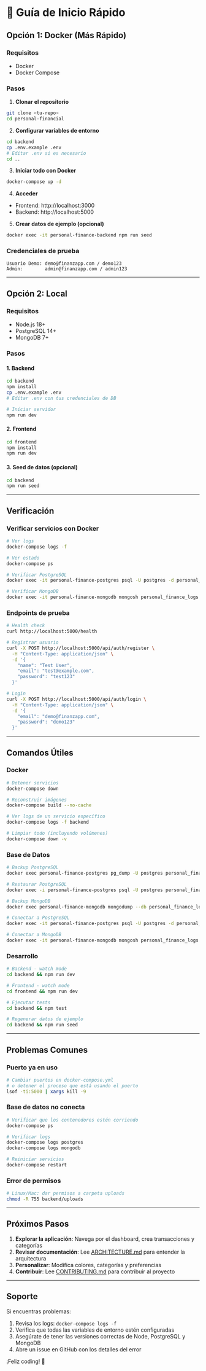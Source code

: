 # 🚀 Guía de Inicio Rápido

## Opción 1: Docker (Más Rápido)

### Requisitos
- Docker
- Docker Compose

### Pasos

1. **Clonar el repositorio**
```bash
git clone <tu-repo>
cd personal-financial
```

2. **Configurar variables de entorno**
```bash
cd backend
cp .env.example .env
# Editar .env si es necesario
cd ..
```

3. **Iniciar todo con Docker**
```bash
docker-compose up -d
```

4. **Acceder**
- Frontend: http://localhost:3000
- Backend: http://localhost:5000

5. **Crear datos de ejemplo (opcional)**
```bash
docker exec -it personal-finance-backend npm run seed
```

### Credenciales de prueba
```
Usuario Demo: demo@finanzapp.com / demo123
Admin:        admin@finanzapp.com / admin123
```

---

## Opción 2: Local

### Requisitos
- Node.js 18+
- PostgreSQL 14+
- MongoDB 7+

### Pasos

#### 1. Backend

```bash
cd backend
npm install
cp .env.example .env
# Editar .env con tus credenciales de DB

# Iniciar servidor
npm run dev
```

#### 2. Frontend

```bash
cd frontend
npm install
npm run dev
```

#### 3. Seed de datos (opcional)

```bash
cd backend
npm run seed
```

---

## Verificación

### Verificar servicios con Docker

```bash
# Ver logs
docker-compose logs -f

# Ver estado
docker-compose ps

# Verificar PostgreSQL
docker exec -it personal-finance-postgres psql -U postgres -d personal_finance -c "\dt"

# Verificar MongoDB
docker exec -it personal-finance-mongodb mongosh personal_finance_logs --eval "show collections"
```

### Endpoints de prueba

```bash
# Health check
curl http://localhost:5000/health

# Registrar usuario
curl -X POST http://localhost:5000/api/auth/register \
  -H "Content-Type: application/json" \
  -d '{
    "name": "Test User",
    "email": "test@example.com",
    "password": "test123"
  }'

# Login
curl -X POST http://localhost:5000/api/auth/login \
  -H "Content-Type: application/json" \
  -d '{
    "email": "demo@finanzapp.com",
    "password": "demo123"
  }'
```

---

## Comandos Útiles

### Docker

```bash
# Detener servicios
docker-compose down

# Reconstruir imágenes
docker-compose build --no-cache

# Ver logs de un servicio específico
docker-compose logs -f backend

# Limpiar todo (incluyendo volúmenes)
docker-compose down -v
```

### Base de Datos

```bash
# Backup PostgreSQL
docker exec personal-finance-postgres pg_dump -U postgres personal_finance > backup.sql

# Restaurar PostgreSQL
docker exec -i personal-finance-postgres psql -U postgres personal_finance < backup.sql

# Backup MongoDB
docker exec personal-finance-mongodb mongodump --db personal_finance_logs --out /backup

# Conectar a PostgreSQL
docker exec -it personal-finance-postgres psql -U postgres -d personal_finance

# Conectar a MongoDB
docker exec -it personal-finance-mongodb mongosh personal_finance_logs
```

### Desarrollo

```bash
# Backend - watch mode
cd backend && npm run dev

# Frontend - watch mode
cd frontend && npm run dev

# Ejecutar tests
cd backend && npm test

# Regenerar datos de ejemplo
cd backend && npm run seed
```

---

## Problemas Comunes

### Puerto ya en uso

```bash
# Cambiar puertos en docker-compose.yml
# o detener el proceso que está usando el puerto
lsof -ti:5000 | xargs kill -9
```

### Base de datos no conecta

```bash
# Verificar que los contenedores estén corriendo
docker-compose ps

# Verificar logs
docker-compose logs postgres
docker-compose logs mongodb

# Reiniciar servicios
docker-compose restart
```

### Error de permisos

```bash
# Linux/Mac: dar permisos a carpeta uploads
chmod -R 755 backend/uploads
```

---

## Próximos Pasos

1. **Explorar la aplicación**: Navega por el dashboard, crea transacciones y categorías
2. **Revisar documentación**: Lee [ARCHITECTURE.md](ARCHITECTURE.md) para entender la arquitectura
3. **Personalizar**: Modifica colores, categorías y preferencias
4. **Contribuir**: Lee [CONTRIBUTING.md](CONTRIBUTING.md) para contribuir al proyecto

---

## Soporte

Si encuentras problemas:
1. Revisa los logs: `docker-compose logs -f`
2. Verifica que todas las variables de entorno estén configuradas
3. Asegúrate de tener las versiones correctas de Node, PostgreSQL y MongoDB
4. Abre un issue en GitHub con los detalles del error

¡Feliz coding! 🎉
